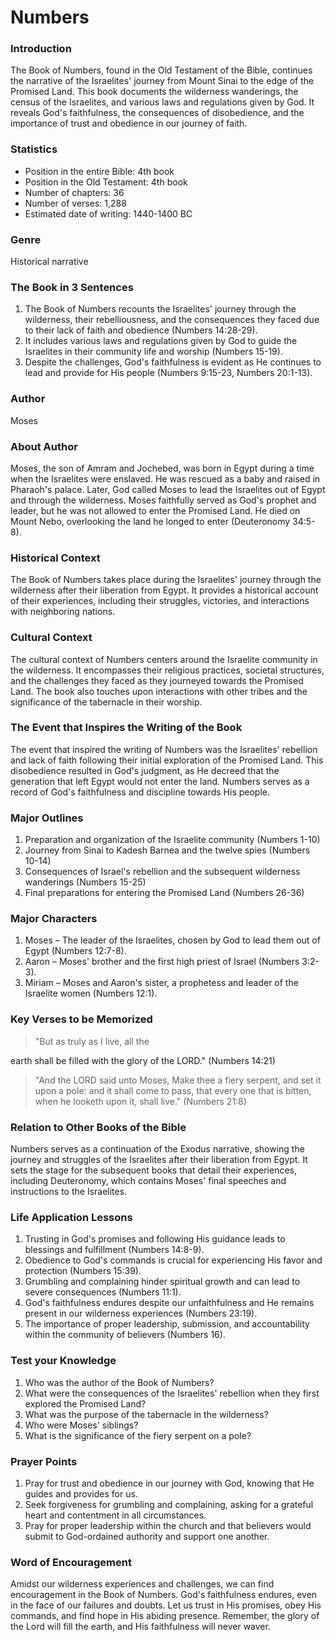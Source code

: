 # Numbers

### Introduction

The Book of Numbers, found in the Old Testament of the Bible, continues the narrative of the Israelites' journey from Mount Sinai to the edge of the Promised Land. This book documents the wilderness wanderings, the census of the Israelites, and various laws and regulations given by God. It reveals God's faithfulness, the consequences of disobedience, and the importance of trust and obedience in our journey of faith.

### Statistics

* Position in the entire Bible: 4th book
* Position in the Old Testament: 4th book
* Number of chapters: 36
* Number of verses: 1,288
* Estimated date of writing: 1440-1400 BC

### Genre

Historical narrative

### The Book in 3 Sentences

1. The Book of Numbers recounts the Israelites' journey through the wilderness, their rebelliousness, and the consequences they faced due to their lack of faith and obedience (Numbers 14:28-29).
2. It includes various laws and regulations given by God to guide the Israelites in their community life and worship (Numbers 15-19).
3. Despite the challenges, God's faithfulness is evident as He continues to lead and provide for His people (Numbers 9:15-23, Numbers 20:1-13).

### Author

Moses

### About Author

Moses, the son of Amram and Jochebed, was born in Egypt during a time when the Israelites were enslaved. He was rescued as a baby and raised in Pharaoh's palace. Later, God called Moses to lead the Israelites out of Egypt and through the wilderness. Moses faithfully served as God's prophet and leader, but he was not allowed to enter the Promised Land. He died on Mount Nebo, overlooking the land he longed to enter (Deuteronomy 34:5-8).

### Historical Context

The Book of Numbers takes place during the Israelites' journey through the wilderness after their liberation from Egypt. It provides a historical account of their experiences, including their struggles, victories, and interactions with neighboring nations.

### Cultural Context

The cultural context of Numbers centers around the Israelite community in the wilderness. It encompasses their religious practices, societal structures, and the challenges they faced as they journeyed towards the Promised Land. The book also touches upon interactions with other tribes and the significance of the tabernacle in their worship.

### The Event that Inspires the Writing of the Book

The event that inspired the writing of Numbers was the Israelites' rebellion and lack of faith following their initial exploration of the Promised Land. This disobedience resulted in God's judgment, as He decreed that the generation that left Egypt would not enter the land. Numbers serves as a record of God's faithfulness and discipline towards His people.

### Major Outlines

1. Preparation and organization of the Israelite community (Numbers 1-10)
2. Journey from Sinai to Kadesh Barnea and the twelve spies (Numbers 10-14)
3. Consequences of Israel's rebellion and the subsequent wilderness wanderings (Numbers 15-25)
4. Final preparations for entering the Promised Land (Numbers 26-36)

### Major Characters

1. Moses – The leader of the Israelites, chosen by God to lead them out of Egypt (Numbers 12:7-8).
2. Aaron – Moses' brother and the first high priest of Israel (Numbers 3:2-3).
3. Miriam – Moses and Aaron's sister, a prophetess and leader of the Israelite women (Numbers 12:1).

### Key Verses to be Memorized

> "But as truly as I live, all the

earth shall be filled with the glory of the LORD." (Numbers 14:21)

> "And the LORD said unto Moses, Make thee a fiery serpent, and set it upon a pole: and it shall come to pass, that every one that is bitten, when he looketh upon it, shall live." (Numbers 21:8)

### Relation to Other Books of the Bible

Numbers serves as a continuation of the Exodus narrative, showing the journey and struggles of the Israelites after their liberation from Egypt. It sets the stage for the subsequent books that detail their experiences, including Deuteronomy, which contains Moses' final speeches and instructions to the Israelites.

### Life Application Lessons

1. Trusting in God's promises and following His guidance leads to blessings and fulfillment (Numbers 14:8-9).
2. Obedience to God's commands is crucial for experiencing His favor and protection (Numbers 15:39).
3. Grumbling and complaining hinder spiritual growth and can lead to severe consequences (Numbers 11:1).
4. God's faithfulness endures despite our unfaithfulness and He remains present in our wilderness experiences (Numbers 23:19).
5. The importance of proper leadership, submission, and accountability within the community of believers (Numbers 16).

### Test your Knowledge

1. Who was the author of the Book of Numbers?
2. What were the consequences of the Israelites' rebellion when they first explored the Promised Land?
3. What was the purpose of the tabernacle in the wilderness?
4. Who were Moses' siblings?
5. What is the significance of the fiery serpent on a pole?

### Prayer Points

1. Pray for trust and obedience in our journey with God, knowing that He guides and provides for us.
2. Seek forgiveness for grumbling and complaining, asking for a grateful heart and contentment in all circumstances.
3. Pray for proper leadership within the church and that believers would submit to God-ordained authority and support one another.

### Word of Encouragement

Amidst our wilderness experiences and challenges, we can find encouragement in the Book of Numbers. God's faithfulness endures, even in the face of our failures and doubts. Let us trust in His promises, obey His commands, and find hope in His abiding presence. Remember, the glory of the Lord will fill the earth, and His faithfulness will never waver.
